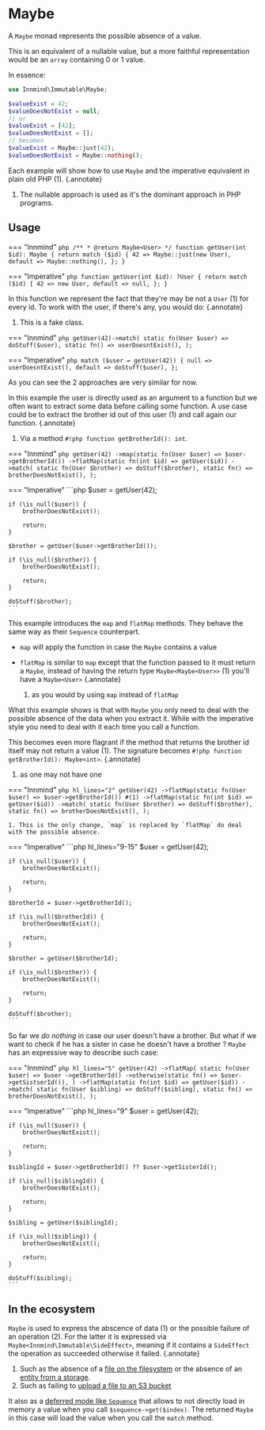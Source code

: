 # Maybe

A `Maybe` monad represents the possible absence of a value.

This is an equivalent of a nullable value, but a more faithful representation would be an `array` containing 0 or 1 value.

In essence:
```php
use Innmind\Immutable\Maybe;

$valueExist = 42;
$valueDoesNotExist = null;
// or
$valueExist = [42];
$valueDoesNotExist = [];
// becomes
$valueExist = Maybe::just(42);
$valueDoesNotExist = Maybe::nothing();
```

Each example will show how to use `Maybe` and the imperative equivalent in plain old PHP (1).
{.annotate}

1. The nullable approach is used as it's the dominant approach in PHP programs.

## Usage

=== "Innmind"
    ```php
    /**
     * @return Maybe<User>
     */
    function getUser(int $id): Maybe {
        return match ($id) {
            42 => Maybe::just(new User),
            default => Maybe::nothing(),
        };
    }
    ```

=== "Imperative"
    ```php
    function getUser(int $id): ?User {
        return match ($id) {
            42 => new User,
            default => null,
        };
    }
    ```

In this function we represent the fact that they're may be not a `User` (1) for every id. To work with the user, if there's any, you would do:
{.annotate}

1. This is a fake class.

=== "Innmind"
    ```php
    getUser(42)->match(
        static fn(User $user) => doStuff($user),
        static fn() => userDoesntExist(),
    );
    ```

=== "Imperative"
    ```php
    match ($user = getUser(42)) {
        null => userDoesntExist(),
        default => doStuff($user),
    };
    ```

As you can see the 2 approaches are very similar for now.

In this example the user is directly used as an argument to a function but we often want to extract some data before calling some function. A use case could be to extract the brother id out of this user (1) and call again our function.
{.annotate}

1. Via a method `#!php function getBrotherId(): int`.

=== "Innmind"
    ```php
    getUser(42)
        ->map(static fn(User $user) => $user->getBrotherId())
        ->flatMap(static fn(int $id) => getUser($id))
        ->match(
            static fn(User $brother) => doStuff($brother),
            static fn() => brotherDoesNotExist(),
        );
    ```

=== "Imperative"
    ```php
    $user = getUser(42);

    if (\is_null($user)) {
        brotherDoesNotExist();

        return;
    }

    $brother = getUser($user->getBrotherId());

    if (\is_null($brother)) {
        brotherDoesNotExist();

        return;
    }

    doStuff($brother);
    ```

This example introduces the `map` and `flatMap` methods. They behave the same way as their `Sequence` counterpart.

- `map` will apply the function in case the `Maybe` contains a value
- `flatMap` is similar to `map` except that the function passed to it must return a `Maybe`, instead of having the return type `Maybe<Maybe<User>>` (1) you'll have a `Maybe<User>`
{.annotate}

    1. as you would by using `map` instead of `flatMap`

What this example shows is that with `Maybe` you only need to deal with the possible absence of the data when you extract it. While with the imperative style you need to deal with it each time you call a function.

This becomes even more flagrant if the method that returns the brother id itself may not return a value (1). The signature becomes `#!php function getBrotherId(): Maybe<int>`.
{.annotate}

1. as one may not have one

=== "Innmind"
    ```php hl_lines="2"
    getUser(42)
        ->flatMap(static fn(User $user) => $user->getBrotherId()) #(1)
        ->flatMap(static fn(int $id) => getUser($id))
        ->match(
            static fn(User $brother) => doStuff($brother),
            static fn() => brotherDoesNotExist(),
        );
    ```

    1. This is the only change, `map` is replaced by `flatMap` do deal with the possible absence.

=== "Imperative"
    ```php hl_lines="9-15"
    $user = getUser(42);

    if (\is_null($user)) {
        brotherDoesNotExist();

        return;
    }

    $brotherId = $user->getBrotherId();

    if (\is_null($brotherId)) {
        brotherDoesNotExist();

        return;
    }

    $brother = getUser($brotherId);

    if (\is_null($brother)) {
        brotherDoesNotExist();

        return;
    }

    doStuff($brother);
    ```

So far we _do nothing_ in case our user doesn't have a brother. But what if we want to check if he has a sister in case he doesn't have a brother ? `Maybe` has an expressive way to describe such case:

=== "Innmind"
    ```php hl_lines="5"
    getUser(42)
        ->flatMap(
            static fn(User $user) => $user
                ->getBrotherId()
                ->otherwise(static fn() => $user->getSistserId()),
        )
        ->flatMap(static fn(int $id) => getUser($id))
        ->match(
            static fn(User $sibling) => doStuff($sibling),
            static fn() => brotherDoesNotExist(),
        );
    ```

=== "Imperative"
    ```php hl_lines="9"
    $user = getUser(42);

    if (\is_null($user)) {
        brotherDoesNotExist();

        return;
    }

    $siblingId = $user->getBrotherId() ?? $user->getSisterId();

    if (\is_null($siblingId)) {
        brotherDoesNotExist();

        return;
    }

    $sibling = getUser($siblingId);

    if (\is_null($sibling)) {
        brotherDoesNotExist();

        return;
    }

    doStuff($sibling);
    ```

## In the ecosystem

`Maybe` is used to express the abscence of data (1) or the possible failure of an operation (2). For the latter it is expressed via `Maybe<Innmind\Immutable\SideEffect>`, meaning if it contains a `SideEffect` the operation as succeeded otherwise it failed.
{.annotate}

1. Such as the absence of a [file on the filesystem](../operating-system/filesystem.md) or the absence of an [entity from a storage](../orm/index.md).
2. Such as failing to [upload a file to an S3 bucket](https://github.com/Innmind/S3)

It also as a [deferred mode like `Sequence`](sequence.md#deferred) that allows to not directly load in memory a value when you call `$sequence->get($index)`. The returned `Maybe` in this case will load the value when you call the `match` method.
